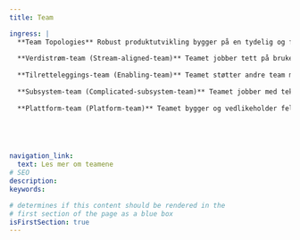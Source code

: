 ```yaml
---
title: Team

ingress: |
  **Team Topologies** Robust produktutvikling bygger på en tydelig og fleksibel måte å organisere team på. Team Typologies hjelper oss å sikre at teamene har klare roller, grenser og samarbeidsformer -Har fokus på det de er best på. Vi jobber i fire typer team: 
  
  **Verdistrøm-team (Stream-aligned-team)** Teamet jobber tett på brukerne og leverer verdi kontinuerlig, innenfor et avgrenset område.
  
  **Tilretteleggings-team (Enabling-team)** Teamet støtter andre team med kompetanse, og hjelper dem å løse hindringer, og bidra til bedre praksis og autonomi. 
  
  **Subsystem-team (Complicated-subsystem-team)** Teamet jobber med teknisk krevende områder, som krever spesialkompetanse. 
  
  **Plattform-team (Platform-team)** Teamet bygger og vedlikeholder felles plattformer og verktøy, som gjør det lettere for andre team å levere. 

 



navigation_link:
  text: Les mer om teamene
# SEO
description:
keywords:

# determines if this content should be rendered in the
# first section of the page as a blue box
isFirstSection: true
---
```

